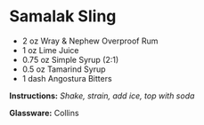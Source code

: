 # Samalak Sling

* 2 oz Wray & Nephew Overproof Rum
* 1 oz Lime Juice
* 0.75 oz Simple Syrup (2:1)
* 0.5 oz Tamarind Syrup
* 1 dash Angostura Bitters

__Instructions:__ _Shake, strain, add ice, top with soda_

__Glassware:__ Collins